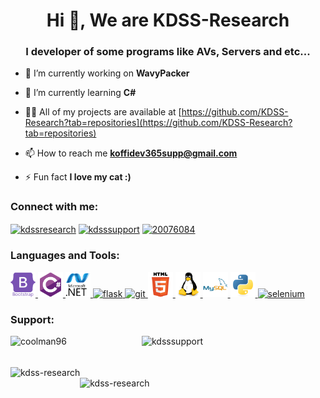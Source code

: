 <h1 align="center">Hi 👋, We are KDSS-Research</h1>
<h3 align="center">I developer of some programs like AVs, Servers and etc...</h3>

- 🔭 I’m currently working on **WavyPacker**

- 🌱 I’m currently learning **C#**

- 👨‍💻 All of my projects are available at [https://github.com/KDSS-Research?tab=repositories](https://github.com/KDSS-Research?tab=repositories)

- 📫 How to reach me **koffidev365supp@gmail.com**

- ⚡ Fun fact **I love my cat :)**

<h3 align="left">Connect with me:</h3>
<p align="left">
<a href="https://dev.to/kdssresearch" target="blank"><img align="center" src="https://raw.githubusercontent.com/rahuldkjain/github-profile-readme-generator/master/src/images/icons/Social/devto.svg" alt="kdssresearch" height="30" width="40" /></a>
<a href="https://twitter.com/kdsssupport" target="blank"><img align="center" src="https://raw.githubusercontent.com/rahuldkjain/github-profile-readme-generator/master/src/images/icons/Social/twitter.svg" alt="kdsssupport" height="30" width="40" /></a>
<a href="https://stackoverflow.com/users/20076084" target="blank"><img align="center" src="https://raw.githubusercontent.com/rahuldkjain/github-profile-readme-generator/master/src/images/icons/Social/stack-overflow.svg" alt="20076084" height="30" width="40" /></a>
</p>

<h3 align="left">Languages and Tools:</h3>
<p align="left"> <a href="https://getbootstrap.com" target="_blank" rel="noreferrer"> <img src="https://raw.githubusercontent.com/devicons/devicon/master/icons/bootstrap/bootstrap-plain-wordmark.svg" alt="bootstrap" width="40" height="40"/> </a> <a href="https://www.w3schools.com/cs/" target="_blank" rel="noreferrer"> <img src="https://raw.githubusercontent.com/devicons/devicon/master/icons/csharp/csharp-original.svg" alt="csharp" width="40" height="40"/> </a> <a href="https://dotnet.microsoft.com/" target="_blank" rel="noreferrer"> <img src="https://raw.githubusercontent.com/devicons/devicon/master/icons/dot-net/dot-net-original-wordmark.svg" alt="dotnet" width="40" height="40"/> </a> <a href="https://flask.palletsprojects.com/" target="_blank" rel="noreferrer"> <img src="https://www.vectorlogo.zone/logos/pocoo_flask/pocoo_flask-icon.svg" alt="flask" width="40" height="40"/> </a> <a href="https://git-scm.com/" target="_blank" rel="noreferrer"> <img src="https://www.vectorlogo.zone/logos/git-scm/git-scm-icon.svg" alt="git" width="40" height="40"/> </a> <a href="https://www.w3.org/html/" target="_blank" rel="noreferrer"> <img src="https://raw.githubusercontent.com/devicons/devicon/master/icons/html5/html5-original-wordmark.svg" alt="html5" width="40" height="40"/> </a> <a href="https://www.linux.org/" target="_blank" rel="noreferrer"> <img src="https://raw.githubusercontent.com/devicons/devicon/master/icons/linux/linux-original.svg" alt="linux" width="40" height="40"/> </a> <a href="https://www.mysql.com/" target="_blank" rel="noreferrer"> <img src="https://raw.githubusercontent.com/devicons/devicon/master/icons/mysql/mysql-original-wordmark.svg" alt="mysql" width="40" height="40"/> </a> <a href="https://www.python.org" target="_blank" rel="noreferrer"> <img src="https://raw.githubusercontent.com/devicons/devicon/master/icons/python/python-original.svg" alt="python" width="40" height="40"/> </a> <a href="https://www.selenium.dev" target="_blank" rel="noreferrer"> <img src="https://raw.githubusercontent.com/detain/svg-logos/780f25886640cef088af994181646db2f6b1a3f8/svg/selenium-logo.svg" alt="selenium" width="40" height="40"/> </a> </p>

<h3 align="left">Support:</h3>
<p><a href="https://www.buymeacoffee.com/coolman96"> <img align="left" src="https://cdn.buymeacoffee.com/buttons/v2/default-yellow.png" height="50" width="210" alt="coolman96" /></a><a href="https://ko-fi.com/kdsssupport"> <img align="left" src="https://cdn.ko-fi.com/cdn/kofi3.png?v=3" height="50" width="210" alt="kdsssupport" /></a></p><br><br>

<p><img align="left" src="https://github-readme-stats.vercel.app/api/top-langs?username=kdss-research&show_icons=true&locale=en&layout=compact" alt="kdss-research" /></p>

<p>&nbsp;<img align="center" src="https://github-readme-stats.vercel.app/api?username=kdss-research&show_icons=true&locale=en" alt="kdss-research" /></p>
